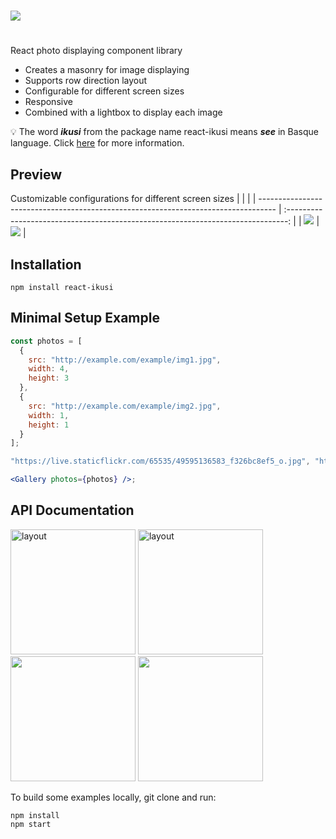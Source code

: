 #

<img src="https://live.staticflickr.com//65535//49596034956_0cd35c0db4_o.png" />

#

React photo displaying component library

- Creates a masonry for image displaying
- Supports row direction layout
- Configurable for different screen sizes
- Responsive
- Combined with a lightbox to display each image

:bulb: The word **_ikusi_** from the package name react-ikusi means **_see_** in Basque language. Click [here](https://en.wikipedia.org/wiki/Basque_language) for more information.

## Preview

Customizable configurations for different screen sizes
| | |
| ---------------------------------------------------------------------------------- | :------------------------------------------------------------------------------: |
| <img src="https:\/\/live.staticflickr.com\/65535\/49596351782_fbf41d588f_o.jpg" /> | <img src="https://live.staticflickr.com//65535//49595603383_d76c9a0d9a_o.png" /> |

## Installation

```
npm install react-ikusi
```

## Minimal Setup Example

```jsx
const photos = [
  {
    src: "http://example.com/example/img1.jpg",
    width: 4,
    height: 3
  },
  {
    src: "http://example.com/example/img2.jpg",
    width: 1,
    height: 1
  }
];

"https://live.staticflickr.com/65535/49595136583_f326bc8ef5_o.jpg", "https://live.staticflickr.com/65535/49595636006_ce5a2e029a_o.jpg", "https://live.staticflickr.com/65535/49595635976_7d941dac9e_o.jpg", "https://live.staticflickr.com/65535/49595136513_235b10c43e_o.jpg", "https://live.staticflickr.com/65535/49595136473_eb70b9a091_o.png"

<Gallery photos={photos} />;
```

## API Documentation

<img src="https://live.staticflickr.com//65535//49595136583_f326bc8ef5_o.jpg" width="200" alt="layout"/>

<img src="https://live.staticflickr.com//65535//49595636006_ce5a2e029a_o.jpg" width="200" alt="layout"/>
<img src="https:\/\/live.staticflickr.com\/65535\/49595635976_7d941dac9e_o.jpg" width="200"/>
<img src="https:\/\/live.staticflickr.com\/65535\/49595136513_235b10c43e_o.jpg" width="200"/>

To build some examples locally, git clone and run:

```
npm install
npm start
```
